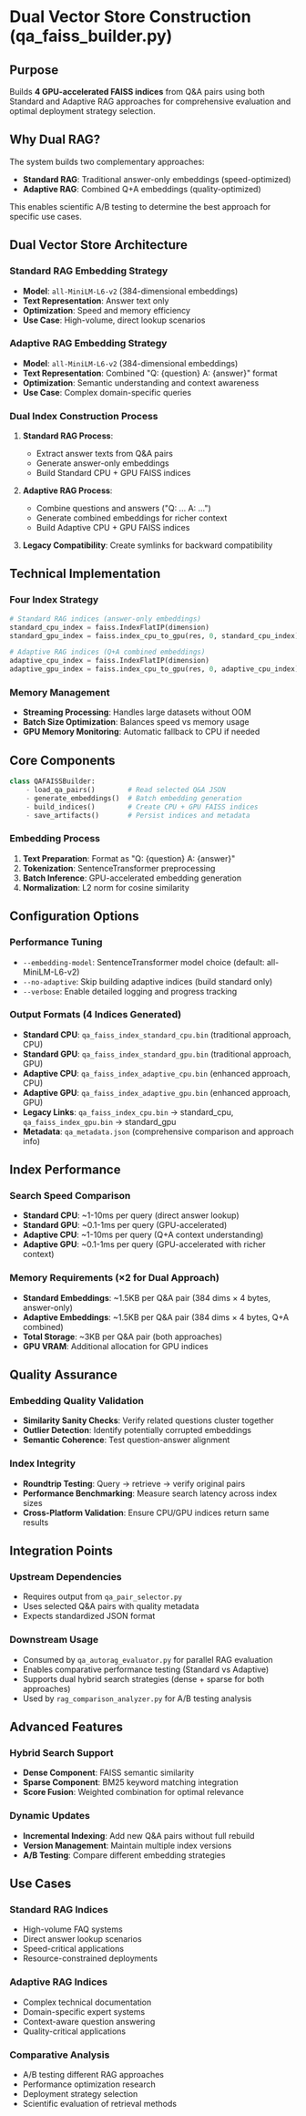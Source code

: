 # Dual Vector Store Construction (qa_faiss_builder.py)

## Purpose
Builds **4 GPU-accelerated FAISS indices** from Q&A pairs using both Standard and Adaptive RAG approaches for comprehensive evaluation and optimal deployment strategy selection.

## Why Dual RAG?
The system builds two complementary approaches:
- **Standard RAG**: Traditional answer-only embeddings (speed-optimized)
- **Adaptive RAG**: Combined Q+A embeddings (quality-optimized)

This enables scientific A/B testing to determine the best approach for specific use cases.

## Dual Vector Store Architecture

### Standard RAG Embedding Strategy
- **Model**: `all-MiniLM-L6-v2` (384-dimensional embeddings)
- **Text Representation**: Answer text only
- **Optimization**: Speed and memory efficiency
- **Use Case**: High-volume, direct lookup scenarios

### Adaptive RAG Embedding Strategy  
- **Model**: `all-MiniLM-L6-v2` (384-dimensional embeddings)
- **Text Representation**: Combined "Q: {question} A: {answer}" format
- **Optimization**: Semantic understanding and context awareness
- **Use Case**: Complex domain-specific queries

### Dual Index Construction Process
1. **Standard RAG Process**:
   - Extract answer texts from Q&A pairs
   - Generate answer-only embeddings
   - Build Standard CPU + GPU FAISS indices
   
2. **Adaptive RAG Process**:
   - Combine questions and answers ("Q: ... A: ...")
   - Generate combined embeddings for richer context
   - Build Adaptive CPU + GPU FAISS indices

3. **Legacy Compatibility**: Create symlinks for backward compatibility

## Technical Implementation

### Four Index Strategy
```python
# Standard RAG indices (answer-only embeddings)
standard_cpu_index = faiss.IndexFlatIP(dimension)
standard_gpu_index = faiss.index_cpu_to_gpu(res, 0, standard_cpu_index)

# Adaptive RAG indices (Q+A combined embeddings)  
adaptive_cpu_index = faiss.IndexFlatIP(dimension)
adaptive_gpu_index = faiss.index_cpu_to_gpu(res, 0, adaptive_cpu_index)
```

### Memory Management
- **Streaming Processing**: Handles large datasets without OOM
- **Batch Size Optimization**: Balances speed vs memory usage
- **GPU Memory Monitoring**: Automatic fallback to CPU if needed

## Core Components

```python
class QAFAISSBuilder:
    - load_qa_pairs()        # Read selected Q&A JSON
    - generate_embeddings()  # Batch embedding generation
    - build_indices()        # Create CPU + GPU FAISS indices
    - save_artifacts()       # Persist indices and metadata
```

### Embedding Process
1. **Text Preparation**: Format as "Q: {question} A: {answer}"
2. **Tokenization**: SentenceTransformer preprocessing
3. **Batch Inference**: GPU-accelerated embedding generation
4. **Normalization**: L2 norm for cosine similarity

## Configuration Options

### Performance Tuning
- `--embedding-model`: SentenceTransformer model choice (default: all-MiniLM-L6-v2)
- `--no-adaptive`: Skip building adaptive indices (build standard only)
- `--verbose`: Enable detailed logging and progress tracking

### Output Formats (4 Indices Generated)
- **Standard CPU**: `qa_faiss_index_standard_cpu.bin` (traditional approach, CPU)
- **Standard GPU**: `qa_faiss_index_standard_gpu.bin` (traditional approach, GPU)
- **Adaptive CPU**: `qa_faiss_index_adaptive_cpu.bin` (enhanced approach, CPU)
- **Adaptive GPU**: `qa_faiss_index_adaptive_gpu.bin` (enhanced approach, GPU)
- **Legacy Links**: `qa_faiss_index_cpu.bin` → standard_cpu, `qa_faiss_index_gpu.bin` → standard_gpu
- **Metadata**: `qa_metadata.json` (comprehensive comparison and approach info)

## Index Performance

### Search Speed Comparison
- **Standard CPU**: ~1-10ms per query (direct answer lookup)
- **Standard GPU**: ~0.1-1ms per query (GPU-accelerated)
- **Adaptive CPU**: ~1-10ms per query (Q+A context understanding)
- **Adaptive GPU**: ~0.1-1ms per query (GPU-accelerated with richer context)

### Memory Requirements (×2 for Dual Approach)
- **Standard Embeddings**: ~1.5KB per Q&A pair (384 dims × 4 bytes, answer-only)
- **Adaptive Embeddings**: ~1.5KB per Q&A pair (384 dims × 4 bytes, Q+A combined)
- **Total Storage**: ~3KB per Q&A pair (both approaches)
- **GPU VRAM**: Additional allocation for GPU indices

## Quality Assurance

### Embedding Quality Validation
- **Similarity Sanity Checks**: Verify related questions cluster together
- **Outlier Detection**: Identify potentially corrupted embeddings
- **Semantic Coherence**: Test question-answer alignment

### Index Integrity
- **Roundtrip Testing**: Query → retrieve → verify original pairs
- **Performance Benchmarking**: Measure search latency across index sizes
- **Cross-Platform Validation**: Ensure CPU/GPU indices return same results

## Integration Points

### Upstream Dependencies
- Requires output from `qa_pair_selector.py`
- Uses selected Q&A pairs with quality metadata
- Expects standardized JSON format

### Downstream Usage
- Consumed by `qa_autorag_evaluator.py` for parallel RAG evaluation
- Enables comparative performance testing (Standard vs Adaptive)
- Supports dual hybrid search strategies (dense + sparse for both approaches)
- Used by `rag_comparison_analyzer.py` for A/B testing analysis

## Advanced Features

### Hybrid Search Support
- **Dense Component**: FAISS semantic similarity
- **Sparse Component**: BM25 keyword matching integration
- **Score Fusion**: Weighted combination for optimal relevance

### Dynamic Updates
- **Incremental Indexing**: Add new Q&A pairs without full rebuild
- **Version Management**: Maintain multiple index versions
- **A/B Testing**: Compare different embedding strategies

## Use Cases

### Standard RAG Indices
- High-volume FAQ systems
- Direct answer lookup scenarios  
- Speed-critical applications
- Resource-constrained deployments

### Adaptive RAG Indices
- Complex technical documentation
- Domain-specific expert systems
- Context-aware question answering
- Quality-critical applications

### Comparative Analysis
- A/B testing different RAG approaches
- Performance optimization research
- Deployment strategy selection
- Scientific evaluation of retrieval methods